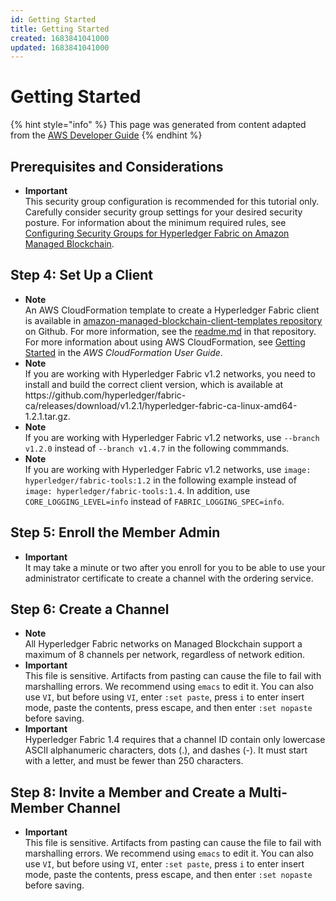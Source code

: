 ```yaml
---
id: Getting Started
title: Getting Started
created: 1683841041000
updated: 1683841041000
---
```

# Getting Started

{% hint style="info" %}
This page was generated from content adapted from the [AWS Developer Guide](https://github.com/awsdocs/amazon-managed-blockchain-management-guide.git)
{% endhint %}

## Prerequisites and Considerations

- **Important**  
This security group configuration is recommended for this tutorial only\. Carefully consider security group settings for your desired security posture\. For information about the minimum required rules, see [Configuring Security Groups for Hyperledger Fabric on Amazon Managed Blockchain](managed-blockchain-security-sgs.md)\.


## Step 4: Set Up a Client

- **Note**  
An AWS CloudFormation template to create a Hyperledger Fabric client is available in [amazon\-managed\-blockchain\-client\-templates repository](https://github.com/awslabs/amazon-managed-blockchain-client-templates) on Github\. For more information, see the [readme\.md](https://github.com/awslabs/amazon-managed-blockchain-client-templates/blob/master/README.md) in that repository\. For more information about using AWS CloudFormation, see [Getting Started](https://docs.aws.amazon.com/AWSCloudFormation/latest/UserGuide/GettingStarted.Walkthrough.html) in the *AWS CloudFormation User Guide*\.
- **Note**  
If you are working with Hyperledger Fabric v1\.2 networks, you need to install and build the correct client version, which is available at https://github\.com/hyperledger/fabric\-ca/releases/download/v1\.2\.1/hyperledger\-fabric\-ca\-linux\-amd64\-1\.2\.1\.tar\.gz\.
- **Note**  
If you are working with Hyperledger Fabric v1\.2 networks, use `--branch v1.2.0` instead of `--branch v1.4.7` in the following commmands\.
- **Note**  
If you are working with Hyperledger Fabric v1\.2 networks, use `image: hyperledger/fabric-tools:1.2` in the following example instead of `image: hyperledger/fabric-tools:1.4`\. In addition, use `CORE_LOGGING_LEVEL=info` instead of `FABRIC_LOGGING_SPEC=info`\.


## Step 5: Enroll the Member Admin

- **Important**  
It may take a minute or two after you enroll for you to be able to use your administrator certificate to create a channel with the ordering service\.


## Step 6: Create a Channel

- **Note**  
All Hyperledger Fabric networks on Managed Blockchain support a maximum of 8 channels per network, regardless of network edition\.
- **Important**  
This file is sensitive\. Artifacts from pasting can cause the file to fail with marshalling errors\. We recommend using `emacs` to edit it\. You can also use `VI`, but before using `VI`, enter `:set paste`, press `i` to enter insert mode, paste the contents, press escape, and then enter `:set nopaste` before saving\.
- **Important**  
Hyperledger Fabric 1\.4 requires that a channel ID contain only lowercase ASCII alphanumeric characters, dots \(\.\), and dashes \(\-\)\. It must start with a letter, and must be fewer than 250 characters\.


## Step 8: Invite a Member and Create a Multi-Member Channel

- **Important**  
This file is sensitive\. Artifacts from pasting can cause the file to fail with marshalling errors\. We recommend using `emacs` to edit it\. You can also use `VI`, but before using `VI`, enter `:set paste`, press `i` to enter insert mode, paste the contents, press escape, and then enter `:set nopaste` before saving\.

